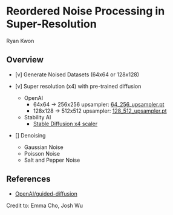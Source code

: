 # Reordered Noise Processing in Super-Resolution

Ryan Kwon

## Overview
* [v] Generate Noised Datasets (64x64 or 128x128)
* [v] Super resolution (x4) with pre-trained diffusion
    * OpenAI
        * 64x64 -&gt; 256x256 upsampler: [64_256_upsampler.pt](https://openaipublic.blob.core.windows.net/diffusion/jul-2021/64_256_upsampler.pt)
        * 128x128 -&gt; 512x512 upsampler: [128_512_upsampler.pt](https://openaipublic.blob.core.windows.net/diffusion/jul-2021/128_512_upsampler.pt)
    * Stability AI
        * [Stable Diffusion x4 scaler](https://huggingface.co/stabilityai/stable-diffusion-x4-upscaler)

* [] Denoising
    * Gaussian Noise
    * Poisson Noise
    * Salt and Pepper Noise

## References
* [OpenAI/guided-diffusion](https://github.com/openai/guided-diffusion)




Credit to: Emma Cho, Josh Wu